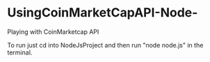 # UsingCoinMarketCapAPI-Node-
Playing with CoinMarketcap API

To run just cd into NodeJsProject and then run "node node.js" in the terminal.
